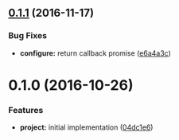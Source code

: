 <a name="0.1.1"></a>
## [0.1.1](https://github.com/SpoonX/aurelia-config/compare/v0.1.0...v0.1.1) (2016-11-17)


### Bug Fixes

* **configure:** return callback promise ([e6a4a3c](https://github.com/SpoonX/aurelia-config/commit/e6a4a3c))



<a name="0.1.0"></a>
# 0.1.0 (2016-10-26)


### Features

* **project:** initial implementation ([04dc1e6](https://github.com/SpoonX/aurelia-config/commit/04dc1e6))



